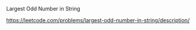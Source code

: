 Largest Odd Number in String

https://leetcode.com/problems/largest-odd-number-in-string/description/
